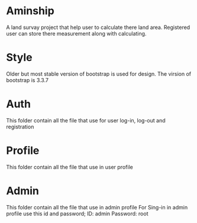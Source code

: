 # Aminship
A land survay project that help user to calculate there land area. Registered user can store there measurement along with calculating.

# Style
Older but most stable version of bootstrap is used for design. The virsion of bootstrap is 3.3.7

# Auth
This folder contain all the file that use for user log-in, log-out and registration

# Profile
This folder contain all the file that use in user profile

# Admin
This folder contain all the file that use in admin profile
For Sing-in in admin profile use this id and password;
ID: admin
Password: root
